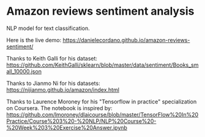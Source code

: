 # Amazon reviews sentiment analysis
NLP model for text classification.

Here is the live demo:
https://danielecordano.github.io/amazon-reviews-sentiment/

Thanks to Keith Galli for his dataset:
https://github.com/KeithGalli/sklearn/blob/master/data/sentiment/Books_small_10000.json

Thanks to Jianmo Ni for his datasets:
https://nijianmo.github.io/amazon/index.html

Thanks to Laurence Moroney for his "Tensorflow in practice" specialization on Coursera.
The notebook is inspired by:
https://github.com/lmoroney/dlaicourse/blob/master/TensorFlow%20In%20Practice/Course%203%20-%20NLP/NLP%20Course%20-%20Week%203%20Exercise%20Answer.ipynb
